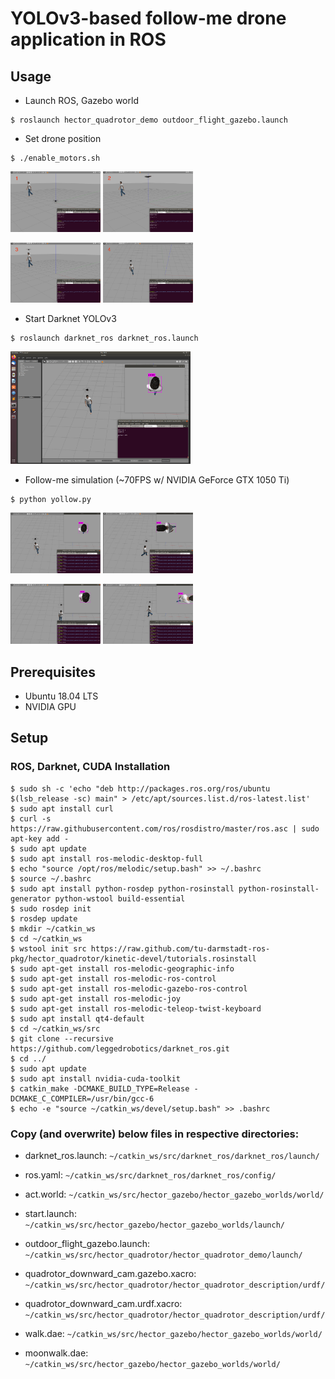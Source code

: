 # YOLOv3-based follow-me drone application in ROS

## Usage

* Launch ROS, Gazebo world
```console
$ roslaunch hector_quadrotor_demo outdoor_flight_gazebo.launch
```

* Set drone position
```console
$ ./enable_motors.sh
```
<img src="https://github.com/nkegke/files/blob/main/follow/set1.png" alt="set1" style="width: 15vw;"/> <img src="https://github.com/nkegke/files/blob/main/follow/set2.png" alt="set2" style="width: 15vw;"/>

<img src="https://github.com/nkegke/files/blob/main/follow/set3.png" alt="set3" style="width: 15vw;"/> <img src="https://github.com/nkegke/files/blob/main/follow/set4.png" alt="set4" style="width: 15vw;"/>

* Start Darknet YOLOv3
```console
$ roslaunch darknet_ros darknet_ros.launch
```
<img src="https://github.com/nkegke/files/blob/main/follow/yolo.png" alt="yolo" style="width: 30vw;"/>

* Follow-me simulation (~70FPS w/ NVIDIA GeForce GTX 1050 Ti)
```console
$ python yollow.py
```
<img src="https://github.com/nkegke/files/blob/main/follow/start1.png" alt="start1" style="width: 15vw;"/> <img src="https://github.com/nkegke/files/blob/main/follow/start2.png" alt="start2" style="width: 15vw;"/>

<img src="https://github.com/nkegke/files/blob/main/follow/start3.png" alt="start3" style="width: 15vw;"/> <img src="https://github.com/nkegke/files/blob/main/follow/start4.png" alt="start4" style="width: 15vw;"/>

## Prerequisites

* Ubuntu 18.04 LTS
* NVIDIA GPU

## Setup

### ROS, Darknet, CUDA Installation

```console
$ sudo sh -c 'echo "deb http://packages.ros.org/ros/ubuntu $(lsb_release -sc) main" > /etc/apt/sources.list.d/ros-latest.list'
$ sudo apt install curl
$ curl -s https://raw.githubusercontent.com/ros/rosdistro/master/ros.asc | sudo apt-key add -
$ sudo apt update
$ sudo apt install ros-melodic-desktop-full
$ echo "source /opt/ros/melodic/setup.bash" >> ~/.bashrc
$ source ~/.bashrc
$ sudo apt install python-rosdep python-rosinstall python-rosinstall-generator python-wstool build-essential
$ sudo rosdep init
$ rosdep update
$ mkdir ~/catkin_ws
$ cd ~/catkin_ws
$ wstool init src https://raw.github.com/tu-darmstadt-ros-pkg/hector_quadrotor/kinetic-devel/tutorials.rosinstall
$ sudo apt-get install ros-melodic-geographic-info
$ sudo apt-get install ros-melodic-ros-control
$ sudo apt-get install ros-melodic-gazebo-ros-control
$ sudo apt-get install ros-melodic-joy
$ sudo apt-get install ros-melodic-teleop-twist-keyboard
$ sudo apt install qt4-default
$ cd ~/catkin_ws/src
$ git clone --recursive https://github.com/leggedrobotics/darknet_ros.git
$ cd ../
$ sudo apt update
$ sudo apt install nvidia-cuda-toolkit
$ catkin_make -DCMAKE_BUILD_TYPE=Release -DCMAKE_C_COMPILER=/usr/bin/gcc-6
$ echo -e "source ~/catkin_ws/devel/setup.bash" >> .bashrc
```

### Copy (and overwrite) below files in respective directories:

* darknet_ros.launch: ```~/catkin_ws/src/darknet_ros/darknet_ros/launch/```

* ros.yaml: ```~/catkin_ws/src/darknet_ros/darknet_ros/config/```

* act.world: ```~/catkin_ws/src/hector_gazebo/hector_gazebo_worlds/world/```

* start.launch: ```~/catkin_ws/src/hector_gazebo/hector_gazebo_worlds/launch/```
	
* outdoor_flight_gazebo.launch: ```~/catkin_ws/src/hector_quadrotor/hector_quadrotor_demo/launch/```

* quadrotor_downward_cam.gazebo.xacro: ```~/catkin_ws/src/hector_quadrotor/hector_quadrotor_description/urdf/```

* quadrotor_downward_cam.urdf.xacro: ```~/catkin_ws/src/hector_quadrotor/hector_quadrotor_description/urdf/```
	
* walk.dae: ```~/catkin_ws/src/hector_gazebo/hector_gazebo_worlds/world/```

* moonwalk.dae: ```~/catkin_ws/src/hector_gazebo/hector_gazebo_worlds/world/```
	
